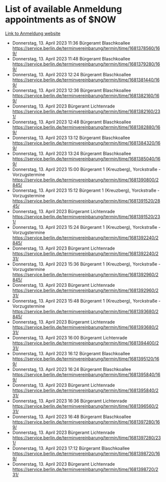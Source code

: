 # List of available Anmeldung appointments as of $NOW
[Link to Anmeldung website](https://service.berlin.de/terminvereinbarung/termin/tag.php?termin=1&anliegen[]=120686&dienstleisterlist=122210,122217,327316,122219,327312,122227,327314,122231,327346,122243,327348,122254,122252,329742,122260,329745,122262,329748,122271,327278,122273,327274,122277,327276,330436,122280,327294,122282,327290,122284,327292,122291,327270,122285,327266,122286,327264,122296,327268,150230,329760,122297,327286,122294,327284,122312,329763,122314,329775,122304,327330,122311,327334,122309,327332,317869,122281,327352,122279,329772,122283,122276,327324,122274,327326,122267,329766,122246,327318,122251,327320,122257,327322,122208,327298,122226,327300&herkunft=http%3A%2F%2Fservice.berlin.de%2Fdienstleistung%2F120686%2F)
- Donnerstag, 13. April 2023 11:36 Bürgeramt Blaschkoallee https://service.berlin.de/terminvereinbarung/termin/time/1681378560/169/
- Donnerstag, 13. April 2023 11:48 Bürgeramt Blaschkoallee https://service.berlin.de/terminvereinbarung/termin/time/1681379280/169/
- Donnerstag, 13. April 2023 12:24 Bürgeramt Blaschkoallee https://service.berlin.de/terminvereinbarung/termin/time/1681381440/169/
- Donnerstag, 13. April 2023 12:36 Bürgeramt Blaschkoallee https://service.berlin.de/terminvereinbarung/termin/time/1681382160/169/
- Donnerstag, 13. April 2023  Bürgeramt Lichtenrade https://service.berlin.de/terminvereinbarung/termin/time/1681382160/231/
- Donnerstag, 13. April 2023 12:48 Bürgeramt Blaschkoallee https://service.berlin.de/terminvereinbarung/termin/time/1681382880/169/
- Donnerstag, 13. April 2023 13:12 Bürgeramt Blaschkoallee https://service.berlin.de/terminvereinbarung/termin/time/1681384320/169/
- Donnerstag, 13. April 2023 13:24 Bürgeramt Blaschkoallee https://service.berlin.de/terminvereinbarung/termin/time/1681385040/169/
- Donnerstag, 13. April 2023 15:00 Bürgeramt 1 (Kreuzberg), Yorckstraße - Vorzugstermine https://service.berlin.de/terminvereinbarung/termin/time/1681390800/2845/
- Donnerstag, 13. April 2023 15:12 Bürgeramt 1 (Kreuzberg), Yorckstraße - Vorzugstermine https://service.berlin.de/terminvereinbarung/termin/time/1681391520/2845/
- Donnerstag, 13. April 2023  Bürgeramt Lichtenrade https://service.berlin.de/terminvereinbarung/termin/time/1681391520/231/
- Donnerstag, 13. April 2023 15:24 Bürgeramt 1 (Kreuzberg), Yorckstraße - Vorzugstermine https://service.berlin.de/terminvereinbarung/termin/time/1681392240/2845/
- Donnerstag, 13. April 2023  Bürgeramt Lichtenrade https://service.berlin.de/terminvereinbarung/termin/time/1681392240/231/
- Donnerstag, 13. April 2023 15:36 Bürgeramt 1 (Kreuzberg), Yorckstraße - Vorzugstermine https://service.berlin.de/terminvereinbarung/termin/time/1681392960/2845/
- Donnerstag, 13. April 2023  Bürgeramt Lichtenrade https://service.berlin.de/terminvereinbarung/termin/time/1681392960/231/
- Donnerstag, 13. April 2023 15:48 Bürgeramt 1 (Kreuzberg), Yorckstraße - Vorzugstermine https://service.berlin.de/terminvereinbarung/termin/time/1681393680/2845/
- Donnerstag, 13. April 2023  Bürgeramt Lichtenrade https://service.berlin.de/terminvereinbarung/termin/time/1681393680/231/
- Donnerstag, 13. April 2023 16:00 Bürgeramt Lichtenrade https://service.berlin.de/terminvereinbarung/termin/time/1681394400/231/
- Donnerstag, 13. April 2023 16:12 Bürgeramt Blaschkoallee https://service.berlin.de/terminvereinbarung/termin/time/1681395120/169/
- Donnerstag, 13. April 2023 16:24 Bürgeramt Blaschkoallee https://service.berlin.de/terminvereinbarung/termin/time/1681395840/169/
- Donnerstag, 13. April 2023  Bürgeramt Lichtenrade https://service.berlin.de/terminvereinbarung/termin/time/1681395840/231/
- Donnerstag, 13. April 2023 16:36 Bürgeramt Lichtenrade https://service.berlin.de/terminvereinbarung/termin/time/1681396560/231/
- Donnerstag, 13. April 2023 16:48 Bürgeramt Blaschkoallee https://service.berlin.de/terminvereinbarung/termin/time/1681397280/169/
- Donnerstag, 13. April 2023  Bürgeramt Lichtenrade https://service.berlin.de/terminvereinbarung/termin/time/1681397280/231/
- Donnerstag, 13. April 2023 17:12 Bürgeramt Blaschkoallee https://service.berlin.de/terminvereinbarung/termin/time/1681398720/169/
- Donnerstag, 13. April 2023  Bürgeramt Lichtenrade https://service.berlin.de/terminvereinbarung/termin/time/1681398720/231/

